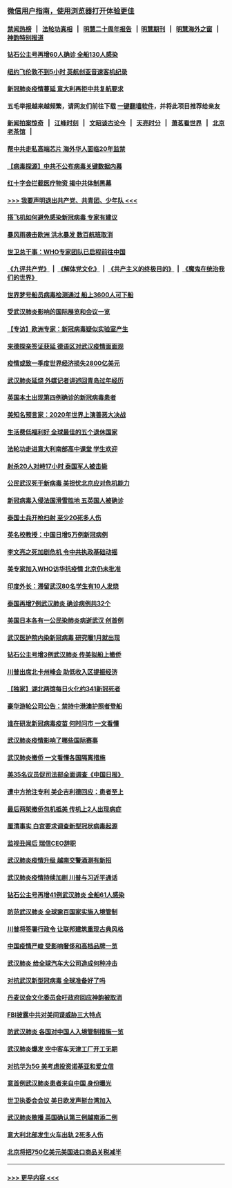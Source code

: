 ### [微信用户指南，使用浏览器打开体验更佳](https://github.com/gfw-breaker/banned-news1/blob/master/indexes/wechat-guide.md?t=0)
#### [禁闻热榜](热点新闻.md?t=0)  &nbsp;&nbsp;|&nbsp;&nbsp; [法轮功真相](https://github.com/gfw-breaker/truth/blob/master/README.md?t=0) &nbsp;&nbsp;|&nbsp;&nbsp; [明慧二十周年报告](https://github.com/gfw-breaker/mh-reports/blob/master/README.md?t=0) &nbsp;&nbsp;|&nbsp;&nbsp;[明慧期刊](https://github.com/gfw-breaker/mh-qikan) &nbsp;&nbsp;|&nbsp;&nbsp; [明慧海外之窗](https://github.com/gfw-breaker/mh-news/blob/master/README.md?t=0) &nbsp;&nbsp;|&nbsp;&nbsp; [神韵特别报道](https://github.com/gfw-breaker/mh-news/blob/master/shenyun.md?t=0)
#### [钻石公主号再增60人确诊 全船130人感染](../pages/nsc418/n11857366.md?t=02101633) 
#### [纽约飞伦敦不到5小时 英航创亚音速客机纪录](../pages/nsc418/n11857405.md?t=02101633) 
#### [新冠肺炎疫情蔓延 意大利再拒中共复航要求](../pages/nsc418/n11857200.md?t=02101633) 
#### 五毛举报越来越频繁，请网友们前往下载 [一键翻墙软件](https://github.com/gfw-breaker/ssr-accounts)，并将此项目推荐给亲友
#### [新闻拍案惊奇](https://github.com/gfw-breaker/banned-news1/blob/master/pages/link4.md) &nbsp;&nbsp;|&nbsp;&nbsp; [江峰时刻](https://github.com/gfw-breaker/banned-news1/blob/master/pages/link4.md) &nbsp;&nbsp;|&nbsp;&nbsp; [文昭谈古论今](https://github.com/gfw-breaker/banned-news1/blob/master/pages/link4.md) &nbsp;&nbsp;|&nbsp;&nbsp; [天亮时分](https://github.com/gfw-breaker/banned-news1/blob/master/pages/link4.md) &nbsp;&nbsp;|&nbsp;&nbsp; [萧茗看世界](https://github.com/gfw-breaker/banned-news1/blob/master/pages/link4.md) &nbsp;&nbsp;|&nbsp;&nbsp; [北京老茶馆](https://github.com/gfw-breaker/banned-news1/blob/master/pages/link4.md) &nbsp;&nbsp;|&nbsp;&nbsp; 
#### [帮中共走私高端芯片 海外华人面临20年监禁](../pages/nsc418/n11855016.md?t=02101633) 
#### [【病毒探源】中共不公布病毒关键数据内幕](../pages/nsc418/n11856584.md?t=02101633) 
#### [红十字会拦截医疗物资 揭中共体制黑幕](../pages/nsc418/n11856750.md?t=02101633) 
#### [>>> 我要声明退出共产党、共青团、少年队 <<<](https://github.com/begood0513/goodnews/blob/master/quit/letter.md) 
#### [搭飞机如何避免感染新冠病毒 专家有建议](../pages/nsc418/n11853427.md?t=02101633) 
#### [暴风雨袭击欧洲 洪水暴发 数百航班取消](../pages/nsc418/n11856453.md?t=02101633) 
#### [世卫总干事：WHO专家团队已启程前往中国](../pages/nsc418/n11856612.md?t=02101633) 
#### [《九评共产党》](https://github.com/begood0513/9ping.md/blob/master/README.md) &nbsp;|&nbsp; [《解体党文化》](../../../../jtdwh.md/blob/master/README.md)  &nbsp;|&nbsp; [《共产主义的终极目的》](../../../../gczydzjmd.md/blob/master/README.md) &nbsp;|&nbsp; [《魔鬼在统治我们的世界》](../../../../mgztzwmdsj.md/blob/master/README.md) 
#### [世界梦号船员病毒检测通过 船上3600人可下船](../pages/nsc418/n11856520.md?t=02101633) 
#### [受武汉肺炎影响的国际展览和会议一览](../pages/nsc418/n11856420.md?t=02101633) 
#### [【专访】欧洲专家：新冠病毒疑似实验室产生](../pages/nsc418/n11856378.md?t=02101633) 
#### [来德探亲签证获延 德语区对武汉疫情面面观](../pages/nsc418/n11856283.md?t=02101633) 
#### [疫情或致一季度世界经济损失2800亿美元](../pages/nsc418/n11855639.md?t=02101633) 
#### [武汉肺炎延烧 外媒记者讲述回青岛过年经历](../pages/nsc418/n11856159.md?t=02101633) 
#### [英国本土出现第四例确诊的新冠病毒患者](../pages/nsc418/n11855930.md?t=02101633) 
#### [美知名预言家：2020年世界上演善恶大决战](../pages/nsc418/n11855418.md?t=02101633) 
#### [生活费低福利好 全球最佳的五个退休国家](../pages/nsc418/n11848347.md?t=02101633) 
#### [法轮功走进意大利南部高中课堂 学生欢迎](../pages/nsc418/n11853859.md?t=02101633) 
#### [射杀20人对峙17小时 泰国军人被击毙](../pages/nsc418/n11854869.md?t=02101633) 
#### [公民武汉死于新病毒 美担忧北京应对危机能力](../pages/nsc418/n11854331.md?t=02101633) 
#### [新冠病毒入侵法国滑雪胜地 五英国人被确诊](../pages/nsc418/n11854307.md?t=02101633) 
#### [泰国士兵开枪扫射 至少20死多人伤](../pages/nsc418/n11854276.md?t=02101633) 
#### [英名校教授：中国日增5万例新冠病例](../pages/nsc418/n11854174.md?t=02101633) 
#### [李文亮之死加剧危机 令中共执政基础动摇](../pages/nsc418/n11854003.md?t=02101633) 
#### [美专家加入WHO访华抗疫情 北京仍未批准](../pages/nsc418/n11854043.md?t=02101633) 
#### [印度外长：滞留武汉80名学生有10人发烧](../pages/nsc418/n11853821.md?t=02101633) 
#### [泰国再增7例武汉肺炎 确诊病例共32个](../pages/nsc418/n11853808.md?t=02101633) 
#### [美国日本各有一公民染肺炎病逝武汉 创首例](../pages/nsc418/n11853509.md?t=02101633) 
#### [武汉医护院内染新冠病毒 研究曝1月就出现](../pages/nsc418/n11852928.md?t=02101633) 
#### [钻石公主号增3例武汉肺炎 传美拟船上撤侨](../pages/nsc418/n11853240.md?t=02101633) 
#### [川普出席北卡州峰会 助低收入区提振经济](../pages/nsc418/n11853232.md?t=02101633) 
#### [【独家】湖北两馆每日火化约341新冠死者](../pages/nsc418/n11845444.md?t=02101633) 
#### [豪华游轮公司公告：禁持中港澳护照者登船](../pages/nsc418/n11852761.md?t=02101633) 
#### [谁在研发新冠病毒疫苗 何时问市 一文看懂](../pages/nsc418/n11852840.md?t=02101633) 
#### [武汉肺炎疫情影响了哪些国际赛事](../pages/nsc418/n11852441.md?t=02101633) 
#### [武汉肺炎撤侨 一文看懂各国隔离措施](../pages/nsc418/n11844216.md?t=02101633) 
#### [美35名议员促司法部全面调查《中国日报》](../pages/nsc418/n11852435.md?t=02101633) 
#### [遭中方抢注专利 美企吉利德回应：患者至上](../pages/nsc418/n11852037.md?t=02101633) 
#### [最后两架撤侨包机抵美 传机上2人出现病症](../pages/nsc418/n11852173.md?t=02101633) 
#### [厘清事实 白宫要求调查新型冠状病毒起源](../pages/nsc418/n11852106.md?t=02101633) 
#### [监视丑闻后 瑞信CEO辞职](../pages/nsc418/n11852127.md?t=02101633) 
#### [武汉肺炎疫情升级 越南交警酒测有新招](../pages/nsc418/n11851632.md?t=02101633) 
#### [武汉肺炎疫情持续加剧 川普与习近平通话](../pages/nsc418/n11851613.md?t=02101633) 
#### [钻石公主号再增41例武汉肺炎 全船61人感染](../pages/nsc418/n11850401.md?t=02101633) 
#### [防范武汉肺炎 全球逾百国家实施入境管制](../pages/nsc418/n11850557.md?t=02101633) 
#### [川普将签署行政令 让联邦建筑重现古典风格](../pages/nsc418/n11850654.md?t=02101633) 
#### [中国疫情严峻 受影响奢侈和高档品牌一览](../pages/nsc418/n11850319.md?t=02101633) 
#### [武汉肺炎 给全球汽车大公司造成何种冲击](../pages/nsc418/n11850056.md?t=02101633) 
#### [对抗武汉新型冠病毒 全球准备好了吗](../pages/nsc418/n11850142.md?t=02101633) 
#### [丹麦议会文化委员会吁政府回应神韵被取消](../pages/nsc418/n11849312.md?t=02101633) 
#### [FBI披露中共对美间谍威胁三大特点](../pages/nsc418/n11849700.md?t=02101633) 
#### [防武汉肺炎 各国对中国人入境管制措施一览](../pages/nsc418/n11838726.md?t=02101633) 
#### [武汉肺炎爆发 空中客车天津工厂开工无期](../pages/nsc418/n11849634.md?t=02101633) 
#### [对抗华为5G 美考虑投资诺基亚和爱立信](../pages/nsc418/n11849510.md?t=02101633) 
#### [意首例武汉肺炎患者来自中国 身份曝光](../pages/nsc418/n11849454.md?t=02101633) 
#### [世卫执委会会议 美日欧发声挺台湾加入](../pages/nsc418/n11849433.md?t=02101633) 
#### [武汉肺炎散播 英国确认第三例越南添二例](../pages/nsc418/n11849439.md?t=02101633) 
#### [意大利北部发生火车出轨 2死多人伤](../pages/nsc418/n11848999.md?t=02101633) 
#### [北京将把750亿美元美国进口商品关税减半](../pages/nsc418/n11848896.md?t=02101633) 

----
#### [ >>> 更早内容 <<< ](../indexes/nsc418-earlier.md)
